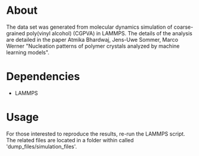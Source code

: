 # About

The data set was generated from molecular dynamics simulation of coarse-grained poly(vinyl alcohol) (CGPVA) in LAMMPS. The details of the analysis are detailed in the paper
Atmika Bhardwaj, Jens-Uwe Sommer, Marco Werner 
"Nucleation patterns of polymer crystals analyzed by machine learning models".

# Dependencies

* LAMMPS

# Usage

For those interested to reproduce the results, re-run the LAMMPS script. The related files are located in a folder within called 'dump_files/simulation_files'.
